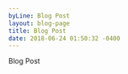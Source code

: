 ```yaml
---
byLine: Blog Post
layout: blog-page
title: Blog Post
date: 2018-06-24 01:50:32 -0400
---
```

Blog Post